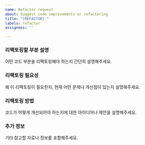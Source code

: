 ```yaml
---
name: Refactor request
about: Suggest code improvements or refactoring
title: "[REFACTOR] "
labels: refactor
assignees: ''

---
```


### 리팩토링할 부분 설명
어떤 코드 부분을 리팩토링해야 하는지 간단히 설명해주세요.

### 리팩토링 필요성
왜 이 리팩토링이 필요한지, 현재 어떤 문제나 개선점이 있는지 설명해주세요.

### 리팩토링 방법
코드가 어떻게 개선되어야 하는지에 대한 아이디어나 제안을 설명해주세요.

### 추가 정보
기타 참고할 자료나 정보를 포함해주세요.
